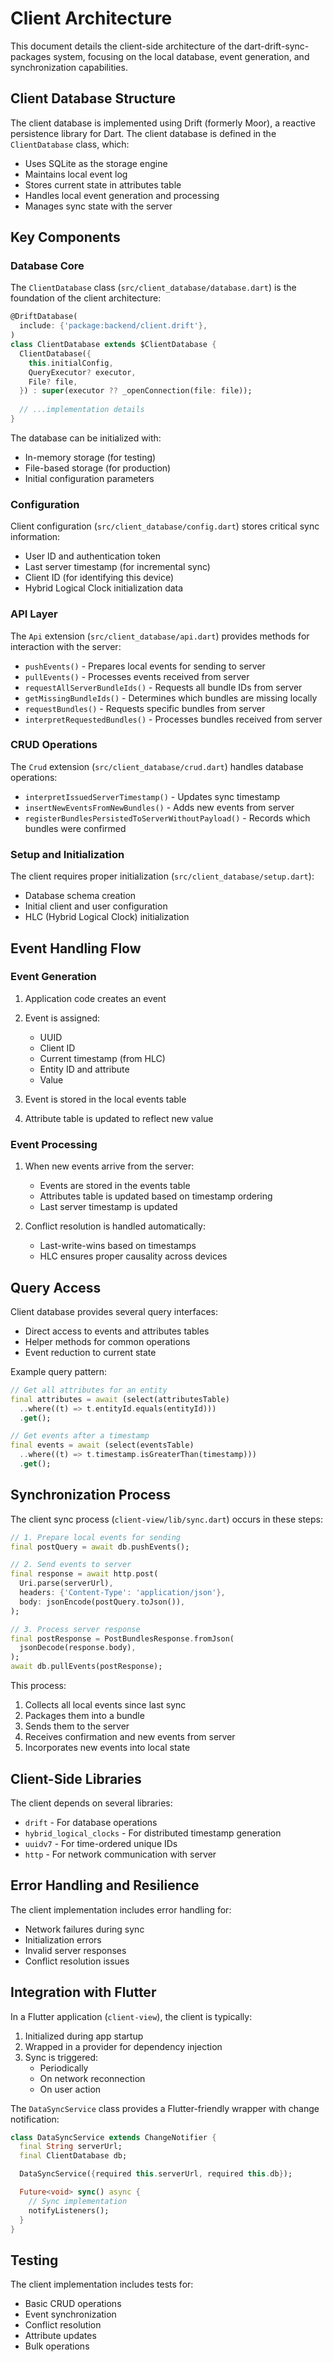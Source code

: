 # Client Architecture

This document details the client-side architecture of the
dart-drift-sync-packages system, focusing on the local database, event
generation, and synchronization capabilities.

## Client Database Structure

The client database is implemented using Drift (formerly Moor), a reactive
persistence library for Dart. The client database is defined in
the `ClientDatabase` class, which:

- Uses SQLite as the storage engine
- Maintains local event log
- Stores current state in attributes table
- Handles local event generation and processing
- Manages sync state with the server

## Key Components

### Database Core

The `ClientDatabase` class (`src/client_database/database.dart`) is the
foundation of the client architecture:

```dart
@DriftDatabase(
  include: {'package:backend/client.drift'},
)
class ClientDatabase extends $ClientDatabase {
  ClientDatabase({
    this.initialConfig,
    QueryExecutor? executor,
    File? file,
  }) : super(executor ?? _openConnection(file: file));
  
  // ...implementation details
}
```

The database can be initialized with:

- In-memory storage (for testing)
- File-based storage (for production)
- Initial configuration parameters

### Configuration

Client configuration (`src/client_database/config.dart`) stores critical sync
information:

- User ID and authentication token
- Last server timestamp (for incremental sync)
- Client ID (for identifying this device)
- Hybrid Logical Clock initialization data

### API Layer

The `Api` extension (`src/client_database/api.dart`) provides methods for
interaction with the server:

- `pushEvents()` - Prepares local events for sending to server
- `pullEvents()` - Processes events received from server
- `requestAllServerBundleIds()` - Requests all bundle IDs from server
- `getMissingBundleIds()` - Determines which bundles are missing locally
- `requestBundles()` - Requests specific bundles from server
- `interpretRequestedBundles()` - Processes bundles received from server

### CRUD Operations

The `Crud` extension (`src/client_database/crud.dart`) handles database
operations:

- `interpretIssuedServerTimestamp()` - Updates sync timestamp
- `insertNewEventsFromNewBundles()` - Adds new events from server
- `registerBundlesPersistedToServerWithoutPayload()` - Records which bundles
  were confirmed

### Setup and Initialization

The client requires proper initialization (`src/client_database/setup.dart`):

- Database schema creation
- Initial client and user configuration
- HLC (Hybrid Logical Clock) initialization

## Event Handling Flow

### Event Generation

1. Application code creates an event
2. Event is assigned:
    - UUID
    - Client ID
    - Current timestamp (from HLC)
    - Entity ID and attribute
    - Value

3. Event is stored in the local events table
4. Attribute table is updated to reflect new value

### Event Processing

1. When new events arrive from the server:
    - Events are stored in the events table
    - Attributes table is updated based on timestamp ordering
    - Last server timestamp is updated

2. Conflict resolution is handled automatically:
    - Last-write-wins based on timestamps
    - HLC ensures proper causality across devices

## Query Access

Client database provides several query interfaces:

- Direct access to events and attributes tables
- Helper methods for common operations
- Event reduction to current state

Example query pattern:

```dart
// Get all attributes for an entity
final attributes = await (select(attributesTable)
  ..where((t) => t.entityId.equals(entityId)))
  .get();

// Get events after a timestamp
final events = await (select(eventsTable)
  ..where((t) => t.timestamp.isGreaterThan(timestamp)))
  .get();
```

## Synchronization Process

The client sync process (`client-view/lib/sync.dart`) occurs in these steps:

```dart
// 1. Prepare local events for sending
final postQuery = await db.pushEvents();

// 2. Send events to server
final response = await http.post(
  Uri.parse(serverUrl),
  headers: {'Content-Type': 'application/json'},
  body: jsonEncode(postQuery.toJson()),
);

// 3. Process server response
final postResponse = PostBundlesResponse.fromJson(
  jsonDecode(response.body),
);
await db.pullEvents(postResponse);
```

This process:

1. Collects all local events since last sync
2. Packages them into a bundle
3. Sends them to the server
4. Receives confirmation and new events from server
5. Incorporates new events into local state

## Client-Side Libraries

The client depends on several libraries:

- `drift` - For database operations
- `hybrid_logical_clocks` - For distributed timestamp generation
- `uuidv7` - For time-ordered unique IDs
- `http` - For network communication with server

## Error Handling and Resilience

The client implementation includes error handling for:

- Network failures during sync
- Initialization errors
- Invalid server responses
- Conflict resolution issues

## Integration with Flutter

In a Flutter application (`client-view`), the client is typically:

1. Initialized during app startup
2. Wrapped in a provider for dependency injection
3. Sync is triggered:
    - Periodically
    - On network reconnection
    - On user action

The `DataSyncService` class provides a Flutter-friendly wrapper with change
notification:

```dart
class DataSyncService extends ChangeNotifier {
  final String serverUrl;
  final ClientDatabase db;

  DataSyncService({required this.serverUrl, required this.db});

  Future<void> sync() async {
    // Sync implementation
    notifyListeners();
  }
}
```

## Testing

The client implementation includes tests for:

- Basic CRUD operations
- Event synchronization
- Conflict resolution
- Attribute updates
- Bulk operations
